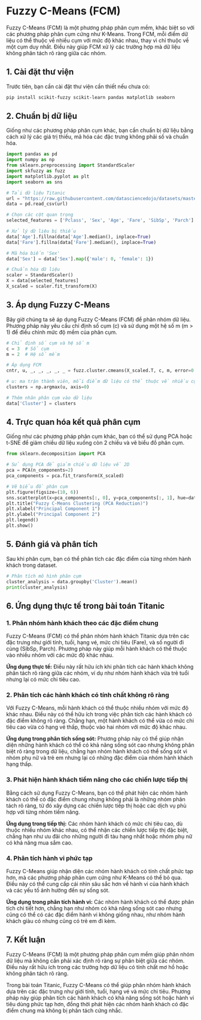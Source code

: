 # Fuzzy C-Means (FCM)

Fuzzy C-Means (FCM) là một phương pháp phân cụm mềm, khác biệt so với các phương pháp phân cụm cứng như K-Means. Trong FCM, mỗi điểm dữ liệu có thể thuộc về nhiều cụm với mức độ khác nhau, thay vì chỉ thuộc về một cụm duy nhất. Điều này giúp FCM xử lý các trường hợp mà dữ liệu không phân tách rõ ràng giữa các nhóm.

## 1. Cài đặt thư viện

Trước tiên, bạn cần cài đặt thư viện cần thiết nếu chưa có:

```bash
pip install scikit-fuzzy scikit-learn pandas matplotlib seaborn
```

## 2. Chuẩn bị dữ liệu

Giống như các phương pháp phân cụm khác, bạn cần chuẩn bị dữ liệu bằng cách xử lý các giá trị thiếu, mã hóa các đặc trưng không phải số và chuẩn hóa.

```python
import pandas as pd
import numpy as np
from sklearn.preprocessing import StandardScaler
import skfuzzy as fuzz
import matplotlib.pyplot as plt
import seaborn as sns

# Tải dữ liệu Titanic
url = "https://raw.githubusercontent.com/datasciencedojo/datasets/master/titanic.csv"
data = pd.read_csv(url)

# Chọn các cột quan trọng
selected_features = ['Pclass', 'Sex', 'Age', 'Fare', 'SibSp', 'Parch']

# Xử lý dữ liệu bị thiếu
data['Age'].fillna(data['Age'].median(), inplace=True)
data['Fare'].fillna(data['Fare'].median(), inplace=True)

# Mã hóa biến 'Sex'
data['Sex'] = data['Sex'].map({'male': 0, 'female': 1})

# Chuẩn hóa dữ liệu
scaler = StandardScaler()
X = data[selected_features]
X_scaled = scaler.fit_transform(X)
```

## 3. Áp dụng Fuzzy C-Means

Bây giờ chúng ta sẽ áp dụng Fuzzy C-Means (FCM) để phân nhóm dữ liệu. Phương pháp này yêu cầu chỉ định số cụm (c) và sử dụng một hệ số m (m > 1) để điều chỉnh mức độ mềm của phân cụm.

```python
# Chỉ định số cụm và hệ số m
c = 3  # Số cụm
m = 2  # Hệ số mềm

# Áp dụng FCM
cntr, u, _, _, _, _, _ = fuzz.cluster.cmeans(X_scaled.T, c, m, error=0.005, maxiter=1000)

# u: ma trận thành viên, mỗi điểm dữ liệu có thể thuộc về nhiều cụm với các mức độ khác nhau
clusters = np.argmax(u, axis=0)

# Thêm nhãn phân cụm vào dữ liệu
data['Cluster'] = clusters
```

## 4. Trực quan hóa kết quả phân cụm

Giống như các phương pháp phân cụm khác, bạn có thể sử dụng PCA hoặc t-SNE để giảm chiều dữ liệu xuống còn 2 chiều và vẽ biểu đồ phân cụm.

```python
from sklearn.decomposition import PCA

# Sử dụng PCA để giảm chiều dữ liệu về 2D
pca = PCA(n_components=2)
pca_components = pca.fit_transform(X_scaled)

# Vẽ biểu đồ phân cụm
plt.figure(figsize=(10, 6))
sns.scatterplot(x=pca_components[:, 0], y=pca_components[:, 1], hue=data['Cluster'], palette='viridis', s=100)
plt.title("Fuzzy C-Means Clustering (PCA Reduction)")
plt.xlabel("Principal Component 1")
plt.ylabel("Principal Component 2")
plt.legend()
plt.show()
```

## 5. Đánh giá và phân tích

Sau khi phân cụm, bạn có thể phân tích các đặc điểm của từng nhóm hành khách trong dataset.

```python
# Phân tích mô hình phân cụm
cluster_analysis = data.groupby('Cluster').mean()
print(cluster_analysis)
```

## 6. Ứng dụng thực tế trong bài toán Titanic

### 1. Phân nhóm hành khách theo các đặc điểm chung

Fuzzy C-Means (FCM) có thể phân nhóm hành khách Titanic dựa trên các đặc trưng như giới tính, tuổi, hạng vé, mức chi tiêu (Fare), và số người đi cùng (SibSp, Parch). Phương pháp này giúp mỗi hành khách có thể thuộc vào nhiều nhóm với các mức độ khác nhau.

**Ứng dụng thực tế:** Điều này rất hữu ích khi phân tích các hành khách không phân tách rõ ràng giữa các nhóm, ví dụ như nhóm hành khách vừa trẻ tuổi nhưng lại có mức chi tiêu cao.

### 2. Phân tích các hành khách có tính chất không rõ ràng

Với Fuzzy C-Means, mỗi hành khách có thể thuộc nhiều nhóm với mức độ khác nhau. Điều này có thể hữu ích trong việc phân tích các hành khách có đặc điểm không rõ ràng. Chẳng hạn, một hành khách có thể vừa có mức chi tiêu cao vừa có hạng vé thấp, thuộc vào hai nhóm với mức độ khác nhau.

**Ứng dụng trong phân tích sống sót:** Phương pháp này có thể giúp nhận diện những hành khách có thể có khả năng sống sót cao nhưng không phân biệt rõ ràng trong dữ liệu, chẳng hạn nhóm hành khách có thể sống sót vì nhóm phụ nữ và trẻ em nhưng lại có những đặc điểm của nhóm hành khách hạng thấp.

### 3. Phát hiện hành khách tiềm năng cho các chiến lược tiếp thị

Bằng cách sử dụng Fuzzy C-Means, bạn có thể phát hiện các nhóm hành khách có thể có đặc điểm chung nhưng không phải là những nhóm phân tách rõ ràng, từ đó xây dựng các chiến lược tiếp thị hoặc các dịch vụ phù hợp với từng nhóm tiềm năng.

**Ứng dụng trong tiếp thị:** Các nhóm hành khách có mức chi tiêu cao, dù thuộc nhiều nhóm khác nhau, có thể nhận các chiến lược tiếp thị đặc biệt, chẳng hạn như ưu đãi cho những người đi tàu hạng nhất hoặc nhóm phụ nữ có khả năng mua sắm cao.

### 4. Phân tích hành vi phức tạp

Fuzzy C-Means giúp nhận diện các nhóm hành khách có tính chất phức tạp hơn, mà các phương pháp phân cụm cứng như K-Means có thể bỏ qua. Điều này có thể cung cấp cái nhìn sâu sắc hơn về hành vi của hành khách và các yếu tố ảnh hưởng đến sự sống sót.

**Ứng dụng trong phân tích hành vi:** Các nhóm hành khách có thể được phân tích chi tiết hơn, chẳng hạn như nhóm có khả năng sống sót cao nhưng cũng có thể có các đặc điểm hành vi không giống nhau, như nhóm hành khách giàu có nhưng cũng có trẻ em đi kèm.

## 7. Kết luận

Fuzzy C-Means (FCM) là một phương pháp phân cụm mềm giúp phân nhóm dữ liệu mà không cần phải xác định rõ ràng sự phân biệt giữa các nhóm. Điều này rất hữu ích trong các trường hợp dữ liệu có tính chất mơ hồ hoặc không phân tách rõ ràng.

Trong bài toán Titanic, Fuzzy C-Means có thể giúp phân nhóm hành khách dựa trên các đặc trưng như giới tính, tuổi, hạng vé và mức chi tiêu. Phương pháp này giúp phân tích các hành khách có khả năng sống sót hoặc hành vi tiêu dùng phức tạp hơn, đồng thời phát hiện các nhóm hành khách có đặc điểm chung mà không bị phân tách cứng nhắc.

